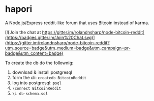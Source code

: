 # hapori

A Node.js/Express reddit-like forum that uses Bitcoin instead of karma.

[![Join the chat at https://gitter.im/rolandnsharp/node-bitcoin-reddit](https://badges.gitter.im/Join%20Chat.svg)](https://gitter.im/rolandnsharp/node-bitcoin-reddit?utm_source=badge&utm_medium=badge&utm_campaign=pr-badge&utm_content=badge)

To create the db do the follownig:

1. download & install postgresql
2. form the cli: `createdb BitcoinReddit`
3. log into postgresql: `psql`
4. `\connect BitcoinReddit`
5. `\i db-schema.sql`

